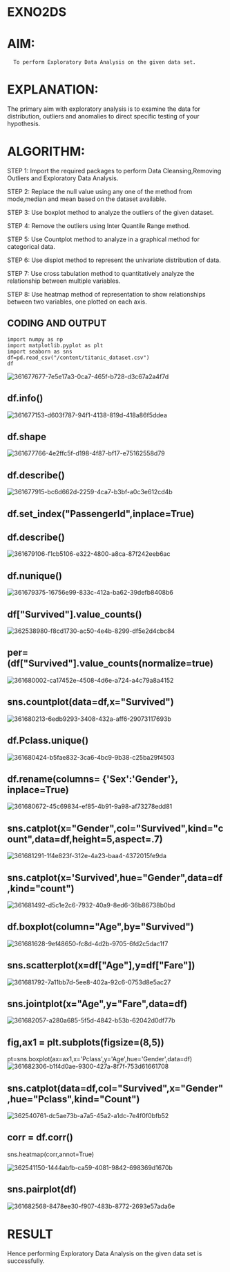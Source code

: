 # EXNO2DS
# AIM:
      To perform Exploratory Data Analysis on the given data set.
      
# EXPLANATION:
  The primary aim with exploratory analysis is to examine the data for distribution, outliers and anomalies to direct specific testing of your hypothesis.
  
# ALGORITHM:
STEP 1: Import the required packages to perform Data Cleansing,Removing Outliers and Exploratory Data Analysis.

STEP 2: Replace the null value using any one of the method from mode,median and mean based on the dataset available.

STEP 3: Use boxplot method to analyze the outliers of the given dataset.

STEP 4: Remove the outliers using Inter Quantile Range method.

STEP 5: Use Countplot method to analyze in a graphical method for categorical data.

STEP 6: Use displot method to represent the univariate distribution of data.

STEP 7: Use cross tabulation method to quantitatively analyze the relationship between multiple variables.

STEP 8: Use heatmap method of representation to show relationships between two variables, one plotted on each axis.

## CODING AND OUTPUT
```
import numpy as np
import matplotlib.pyplot as plt
import seaborn as sns 
df=pd.read_csv("/content/titanic_dataset.csv")
df
```
![361677677-7e5e17a3-0ca7-465f-b728-d3c67a2a4f7d](https://github.com/user-attachments/assets/988efb87-c540-48fd-a6d0-fe33f5e57b75)
## df.info()

![361677153-d603f787-94f1-4138-819d-418a86f5ddea](https://github.com/user-attachments/assets/e1f49bca-e714-417b-ae4a-7b2ce3709324)
## df.shape
![361677766-4e2ffc5f-d198-4f87-bf17-e75162558d79](https://github.com/user-attachments/assets/97d9098e-8c3c-4f7b-b8ef-fe4400699aaa)
## df.describe()
![361677915-bc6d662d-2259-4ca7-b3bf-a0c3e612cd4b](https://github.com/user-attachments/assets/1307157c-e110-4aea-a95a-fa4ca9f148f7)

## df.set_index("PassengerId",inplace=True)
## df.describe()
![361679106-f1cb5106-e322-4800-a8ca-87f242eeb6ac](https://github.com/user-attachments/assets/07936145-b19b-4821-ad42-5606a461f776)
## df.nunique()
![361679375-16756e99-833c-412a-ba62-39defb8408b6](https://github.com/user-attachments/assets/9e50613d-0c97-4831-aa9d-21cad20d5176)
## df["Survived"].value_counts()
![362538980-f8cd1730-ac50-4e4b-8299-df5e2d4cbc84](https://github.com/user-attachments/assets/710015ce-7fb3-444c-8559-fdd48203ee3e)

## per=(df["Survived"].value_counts(normalize=true)

![361680002-ca17452e-4508-4d6e-a724-a4c79a8a4152](https://github.com/user-attachments/assets/002bd98c-11d4-40cb-b4c6-395467601517)

## sns.countplot(data=df,x="Survived")
![361680213-6edb9293-3408-432a-aff6-29073117693b](https://github.com/user-attachments/assets/af255087-2259-43c4-9b33-9dfb90dcaf38)
## df.Pclass.unique()
![361680424-b5fae832-3ca6-4bc9-9b38-c25ba29f4503](https://github.com/user-attachments/assets/f173fde1-71ae-4faa-8cb5-d66e505df39b)
## df.rename(columns= {'Sex':'Gender'}, inplace=True)
![361680672-45c69834-ef85-4b91-9a98-af73278edd81](https://github.com/user-attachments/assets/66fa890b-add4-4f7e-80fb-ca9525800c52)
## sns.catplot(x="Gender",col="Survived",kind="count",data=df,height=5,aspect=.7)
![361681291-1f4e823f-312e-4a23-baa4-4372015fe9da](https://github.com/user-attachments/assets/3c673d38-27cc-4c1e-aeaa-990edfc54335)
## sns.catplot(x='Survived',hue="Gender",data=df,kind="count")

![361681492-d5c1e2c6-7932-40a9-8ed6-36b86738b0bd](https://github.com/user-attachments/assets/7fd601b0-5dc5-43af-9c8e-bd901a15bbc8)
 ## df.boxplot(column="Age",by="Survived")
 ![361681628-9ef48650-fc8d-4d2b-9705-6fd2c5dac1f7](https://github.com/user-attachments/assets/c0da1927-6181-4b81-9a33-32ddb3ad4ffa)
## sns.scatterplot(x=df["Age"],y=df["Fare"])
![361681792-7a11bb7d-5ee8-402a-92c6-0753d8e5ac27](https://github.com/user-attachments/assets/d66d2beb-f9a5-4bf0-80b0-90c5c56c3bb7)

## sns.jointplot(x="Age",y="Fare",data=df)
![361682057-a280a685-5f5d-4842-b53b-62042d0df77b](https://github.com/user-attachments/assets/7ad0241e-12ef-4306-baae-e0e582cdff2b)
 ## fig,ax1 = plt.subplots(figsize=(8,5))
 pt=sns.boxplot(ax=ax1,x='Pclass',y='Age',hue='Gender',data=df)
 ![361682306-b1f4d0ae-9300-427a-8f7f-753d61661708](https://github.com/user-attachments/assets/b45ce949-6ad2-4458-8967-83b6a2877359)
## sns.catplot(data=df,col="Survived",x="Gender",hue="Pclass",kind="Count")
![362540761-dc5ae73b-a7a5-45a2-a1dc-7e4f0f0bfb52](https://github.com/user-attachments/assets/ac1b5d57-2d66-451a-8134-9d041d46a26b)
## corr = df.corr()

sns.heatmap(corr,annot=True)

![362541150-1444abfb-ca59-4081-9842-698369d1670b](https://github.com/user-attachments/assets/fab28ab5-3ed8-4359-8bf6-6e382a183caf)

## sns.pairplot(df)
![361682568-8478ee30-f907-483b-8772-2693e57ada6e](https://github.com/user-attachments/assets/e94d0676-7750-4796-940d-84bd9cba670d)

# RESULT
Hence performing Exploratory Data Analysis on the given data set is successfully.
